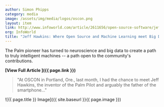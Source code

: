 ```yaml
---
author: Simon Phipps
category: media
image: /assets/img/media/logos/oscon.png
layout: item
link: http://www.infoworld.com/article/2611656/open-source-software/jeff-hawkins--where-open-source-and-machine-learning-meet-big-data.html
org: InfoWorld
title: "Jeff Hawkins: Where Open Source and Machine Learning meet Big Data"
---
```


The Palm pioneer has turned to neuroscience and big data to create a path to
truly intelligent machines -- a path open to the community's contributions.

**[View Full Article <i class="fa fa-fw fa-angle-right"></i>]({{ page.link }})**

> "At OSCON in Portland, Ore., last month, I had the chance to meet Jeff Hawkins, the inventor of the Palm Pilot and arguably the father of the smartphone..."

![{{ page.title }} Image]({{ site.baseurl }}{{ page.image }})
